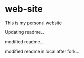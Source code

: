 # web-site
This is my personal website

Updating readme...

modified readme...

modified readme in local after fork...